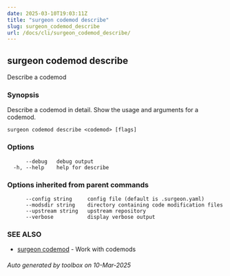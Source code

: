 ```yaml
---
date: 2025-03-10T19:03:11Z
title: "surgeon codemod describe"
slug: surgeon_codemod_describe
url: /docs/cli/surgeon_codemod_describe/
---
```

## surgeon codemod describe

Describe a codemod

### Synopsis

Describe a codemod in detail.
Show the usage and arguments for a codemod.

```
surgeon codemod describe <codemod> [flags]
```

### Options

```
      --debug   debug output
  -h, --help    help for describe
```

### Options inherited from parent commands

```
      --config string     config file (default is .surgeon.yaml)
      --modsdir string    directory containing code modification files
      --upstream string   upstream repository
      --verbose           display verbose output
```

### SEE ALSO

* [surgeon codemod](/surgeon/docs/cli/surgeon_codemod/)	 - Work with codemods

###### Auto generated by toolbox on 10-Mar-2025
